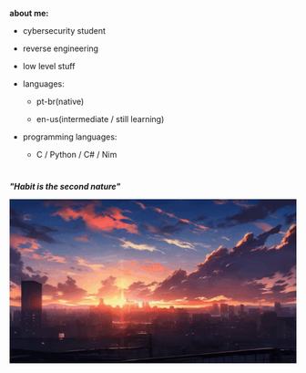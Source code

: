 **about me:**
  
  - cybersecurity student
  - reverse engineering
  - low level stuff
    
- languages:
  
  - pt-br(native)
  
  - en-us(intermediate / still learning)

- programming languages:
  
  - C / Python / C# / Nim


#

***"Habit is the second nature"***

![sunset](sunset.gif)






